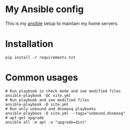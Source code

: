 My Ansible config
=================

This is my [ansible](http://ansible.cc) setup to maintain my home servers.


Installation
============

    pip install -r requirements.txt


Common usages
=============

    # Run playbook in check mode and see modified files
    ansible-playbook -DC site.yml
    # Run playbook and see modified files
    ansible-playbook -D site.yml
    # Run only unbound and dnsmasq playbooks
    ansible-playboox -D site.yml --tags="unbound,dnsmasq"
    # apt-get upgrade
    ansible all -m apt -a "upgrade=dist"
